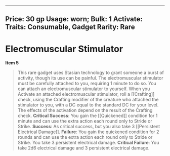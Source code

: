 
---
Price: 30 gp
Usage: worn;
Bulk: 1
Activate: 
Traits: Consumable, Gadget
Rarity: Rare
---

# Electromuscular Stimulator

**Item 5**

> This rare gadget uses Stasian technology to grant someone a burst of activity, though its use can be painful. The electromuscular stimulator must be carefully attached to you, requiring 1 minute to do so. You can attach an electromuscular stimulator to yourself. When you Activate an attached electromuscular stimulator, roll a [[Crafting]] check, using the Crafting modifier of the creature who attached the stimulator to you, with a DC equal to the standard DC for your level. The effects of the activation depend on the result of the Crafting check.
**Critical Success**: You gain the [[Quickened]] condition for 1 minute and can use the extra action each round only to Stride or Strike.
**Success**: As critical success, but you also take 3 [[Persistent Electrical Damage]].
**Failure**: You gain the quickened condition for 2 rounds and can use the extra action each round only to Stride or Strike. You take 3 persistent electrical damage.
**Critical Failure**: You take 2d6 electrical damage and 3 persistent electrical damage.
